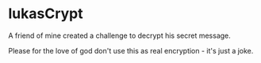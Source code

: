 # lukasCrypt
A friend of mine created a challenge to decrypt his secret message.

Please for the love of god don't use this as real encryption - it's just a joke.
